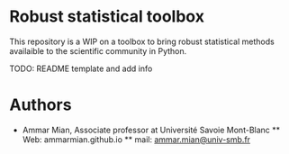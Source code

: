 # Robust statistical toolbox

This repository is a WIP on a toolbox to bring robust statistical methods availaible to the scientific community in Python.

TODO: README template and add info

# Authors

* Ammar Mian, Associate professor at Université Savoie Mont-Blanc
   ** Web: ammarmian.github.io
   ** mail: ammar.mian@univ-smb.fr

